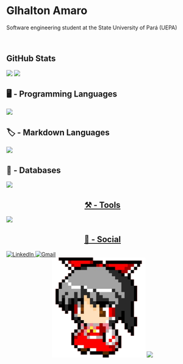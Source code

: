 <!--TITLE-->
<div align="left">
  <h1>Glhalton Amaro</h1>
  <p>
    Software engineering student at the State University of Pará (UEPA)
  </p>
  <br>
</div>


<!--CARDS-->
<div align="left">
  <h2>GitHub Stats</h2>
  <img src="https://github-readme-stats.vercel.app/api?username=glhalton&hide_title=false&hide_rank=false&show_icons=true&include_all_commits=true&count_private=true&disable_animations=false&card_width=370&theme=catppuccin_mocha&locale=en&hide_border=false"       height="185" />
  <img src="https://github-readme-stats.vercel.app/api/top-langs?username=glhalton&locale=en&hide_title=false&layout=compact&card_width=370&langs_count=8&theme=catppuccin_mocha&hide_border=false" height="185" />
  <br>
</div>


<!--Programming Languages-->
<div align="left">
  <h2>🖥️ - Programming Languages</h2>
  <a href="https://skillicons.dev" align="center">
  <img src="https://skillicons.dev/icons?i=cs,javascript,typescript,java,php&theme=dark" />
</a>
</div>

<!--Markdown Languages-->
<div align="left">
  <h2>🏷️ - Markdown Languages</h2>
  <img src="https://skillicons.dev/icons?i=html,css&theme=dark" />
</div>

<!--Databases-->
<div align="left">
  <h2>🧾 - Databases</h2>
  <a href="https://skillicons.dev" align="center">
  <img src="https://skillicons.dev/icons?i=mysql,postgres&theme=dark" >
</div>


<!--Tools-->
<div align="left">
  <h2>⚒️ - Tools</h2>
  <a href="https://skillicons.dev" align="center">
  <img src="https://skillicons.dev/icons?i=git,notion,obsidian,visualstudio,vscode,dotnet,mint,windows&theme=dark"/>
</div>

<!--Social-->
<div align="left">
  <h2>🔗 - Social</h2>
  <a href="https://www.linkedin.com/in/glhalton-amaro/" target="_blank">
    <img src="https://img.shields.io/static/v1?message=LinkedIn&logo=linkedin&label=&color=0077B5&logoColor=white&style=flat" height="30" alt="LinkedIn"/>
  </a>
    <a href="mailto:glhaltonsousa1703@gmail.com" target="_blank">
    <img src="https://img.shields.io/static/v1?message=Gmail&logo=gmail&label=&color=FF4343&logoColor=white&style=flat" height="30" alt="Gmail"/>
  </a>
</div>

<!--Reimu and Marisa-->
<div align="center">
  <img src="Img/ReimuPixel2.png" width="245">
  <img src="Img/MarisaPixel.ico">
</div>



